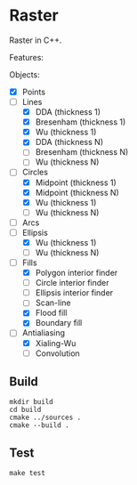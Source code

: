 # Raster

Raster in C++.

Features:

Objects:
* [x] Points
* [ ] Lines
    * [x] DDA (thickness 1)
    * [x] Bresenham (thickness 1)
    * [x] Wu (thickness 1)
    * [x] DDA (thickness N)
    * [ ] Bresenham (thickness N)
    * [ ] Wu (thickness N)
* [ ] Circles
    * [x] Midpoint (thickness 1)
    * [x] Midpoint (thickness N)
    * [x] Wu (thickness 1)
    * [ ] Wu (thickness N)
* [ ] Arcs
* [ ] Ellipsis
    * [x] Wu (thickness 1)
    * [ ] Wu (thickness N)
* [ ] Fills
    * [x] Polygon interior finder
    * [ ] Circle interior finder
    * [ ] Ellipsis interior finder
    * [ ] Scan-line 
    * [x] Flood fill
    * [x] Boundary fill 
* [ ] Antialiasing
    * [x] Xialing-Wu
    * [ ] Convolution

## Build

```
mkdir build
cd build
cmake ../sources .
cmake --build .
```

## Test

```
make test
```

